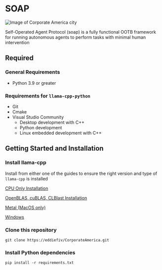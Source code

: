 # SOAP

![Image of Corporate America city](https://i.imgur.com/mJsrg0y.png)

Self-Operated Agent Protocol (soap) is a fully functional OOTB framework for running autonomous agents to perform tasks with minimal human intervention
## Required

### General Requirements
- Python 3.9 or greater
### Requirements for `llama-cpp-python`
- Git
- Cmake
- Visual Studio Community
    - Desktop development with C++
    - Python development
    - Linux embedded development with C++
## Getting Started and Installation

### Install llama-cpp

Install from either one of the guides to ensure the right version and type of `llama-cpp` is installed

[CPU Only Installation](https://python.langchain.com/docs/integrations/llms/llamacpp#cpu-only-installation)

[OpenBLAS, cuBLAS, CLBlast Installation](https://python.langchain.com/docs/integrations/llms/llamacpp#installation-with-openblas-cublas-clblast)

[Metal (MacOS only)](https://python.langchain.com/docs/integrations/llms/llamacpp#installation-with-metal)

[Windows](https://python.langchain.com/docs/integrations/llms/llamacpp#installation-with-windows)

### Clone this repository

```shell
git clone https://eddiefiv/CorporateAmerica.git
```

### Install Python dependencies
```shell
pip install -r requirements.txt
```
